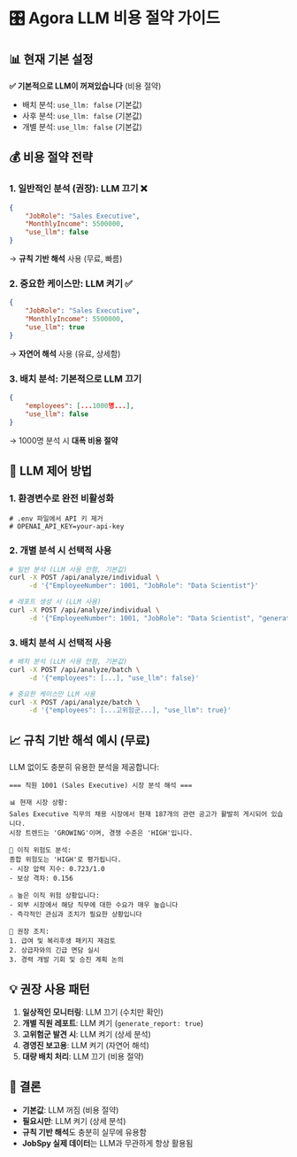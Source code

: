  # 🎛️ Agora LLM 비용 절약 가이드

## 📊 현재 기본 설정

**✅ 기본적으로 LLM이 꺼져있습니다** (비용 절약)
- 배치 분석: `use_llm: false` (기본값)
- 사후 분석: `use_llm: false` (기본값)
- 개별 분석: `use_llm: false` (기본값)

## 💰 비용 절약 전략

### 1. **일반적인 분석 (권장)**: LLM 끄기 ❌
```json
{
    "JobRole": "Sales Executive",
    "MonthlyIncome": 5500000,
    "use_llm": false
}
```
→ **규칙 기반 해석** 사용 (무료, 빠름)

### 2. **중요한 케이스만**: LLM 켜기 ✅
```json
{
    "JobRole": "Sales Executive", 
    "MonthlyIncome": 5500000,
    "use_llm": true
}
```
→ **자연어 해석** 사용 (유료, 상세함)

### 3. **배치 분석**: 기본적으로 LLM 끄기
```json
{
    "employees": [...1000명...],
    "use_llm": false
}
```
→ 1000명 분석 시 **대폭 비용 절약**

## 🔧 LLM 제어 방법

### 1. 환경변수로 완전 비활성화
```env
# .env 파일에서 API 키 제거
# OPENAI_API_KEY=your-api-key
```

### 2. 개별 분석 시 선택적 사용
```bash
# 일반 분석 (LLM 사용 안함, 기본값)
curl -X POST /api/analyze/individual \
     -d '{"EmployeeNumber": 1001, "JobRole": "Data Scientist"}'

# 레포트 생성 시 (LLM 사용)
curl -X POST /api/analyze/individual \
     -d '{"EmployeeNumber": 1001, "JobRole": "Data Scientist", "generate_report": true}'
```

### 3. 배치 분석 시 선택적 사용
```bash
# 배치 분석 (LLM 사용 안함, 기본값)
curl -X POST /api/analyze/batch \
     -d '{"employees": [...], "use_llm": false}'

# 중요한 케이스만 LLM 사용
curl -X POST /api/analyze/batch \
     -d '{"employees": [...고위험군...], "use_llm": true}'
```

## 📈 규칙 기반 해석 예시 (무료)

LLM 없이도 충분히 유용한 분석을 제공합니다:

```
=== 직원 1001 (Sales Executive) 시장 분석 해석 ===

📊 현재 시장 상황:
Sales Executive 직무의 채용 시장에서 현재 187개의 관련 공고가 활발히 게시되어 있습니다.
시장 트렌드는 'GROWING'이며, 경쟁 수준은 'HIGH'입니다.

🎯 이직 위험도 분석:
종합 위험도는 'HIGH'로 평가됩니다.
- 시장 압력 지수: 0.723/1.0
- 보상 격차: 0.156

⚠️ 높은 이직 위험 상황입니다:
- 외부 시장에서 해당 직무에 대한 수요가 매우 높습니다
- 즉각적인 관심과 조치가 필요한 상황입니다

🔧 권장 조치:
1. 급여 및 복리후생 패키지 재검토
2. 상급자와의 긴급 면담 실시
3. 경력 개발 기회 및 승진 계획 논의
```

## 💡 권장 사용 패턴

1. **일상적인 모니터링**: LLM 끄기 (수치만 확인)
2. **개별 직원 레포트**: LLM 켜기 (`generate_report: true`)
3. **고위험군 발견 시**: LLM 켜기 (상세 분석)
4. **경영진 보고용**: LLM 켜기 (자연어 해석)
5. **대량 배치 처리**: LLM 끄기 (비용 절약)

## 🎯 결론

- **기본값**: LLM 꺼짐 (비용 절약)
- **필요시만**: LLM 켜기 (상세 분석)
- **규칙 기반 해석**도 충분히 실무에 유용함
- **JobSpy 실제 데이터**는 LLM과 무관하게 항상 활용됨